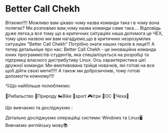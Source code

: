 # Better Call Chekh
Вітаємо!!!!
Можливо вам цікаво чому назва команди така і в чому вона полягає?
Ми розповімо вам,чому назва команди саме така....
Відповідь дуже легка,а все тому що в критичних ситуаціях наша допомога це ЧЕХ, тому цією назвою ми вам нагадуємо,що в критичних незрозумілих ситуаціях "Better Call Chekh"
Потрібно знати наших героїв в лице!!!
А тепер детальніше про нас:
Better Call Chekh - це інноваційна команда юних программістів-студентів, яка спеціалізується на розробці та підтримці власного дистрибутиву Linux. Ось характеристика цієї дружної команди:
Ми-вмотивована трійця новачків, які готові на все щоб дійти своєї мети!!!!!
А також ми доброзичливі, тому готові допомогти кожному!!!!

💘Що найбільше полюбляємо:

🎣Рибальство
🌲Природу
🏍️Bike
🥊sport
🎮Ігри
💾ОС
💯Чеха💯

Що вивчаємо та досліджуємо :

Детально досліджуємо операційці системи: Windows та Linux🖥️
Вивчаємо англійську мову📚 






